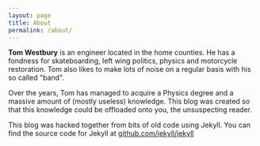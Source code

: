 ```yaml
---
layout: page
title: About
permalink: /about/
---
```

**Tom Westbury** is an engineer located in the home counties. He has a fondness for skateboarding, left wing politics, physics and motorcycle restoration. Tom also likes to make lots of noise on a regular basis with his so called "band".

Over the years, Tom has managed to acquire a Physics degree and a massive amount of (mostly useless) knowledge. This blog was created so that this knowledge could be offloaded onto you, the unsuspecting reader.

This blog was hacked together from bits of old code using Jekyll.
You can find the source code for Jekyll at [github.com/jekyll/jekyll](https://github.com/jekyll/jekyll)

